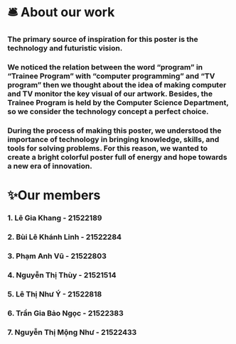 # 🛎️ About our work

### The primary source of inspiration for this poster is the technology and futuristic vision.

### We noticed the relation between the word “program” in “Trainee Program” with “computer programming” and “TV program” then we thought about the idea of making computer and TV monitor the key visual of our artwork. Besides, the Trainee  Program is held by the Computer Science Department, so we consider the technology concept a perfect choice.

### During the process of making this poster, we understood the importance of technology in bringing knowledge, skills, and tools for solving problems. For this reason, we wanted to create a bright colorful poster full of energy and hope towards a new era of innovation.

# ✨Our members

### 1. Lê Gia Khang - 21522189
### 2. Bùi Lê Khánh Linh - 21522284
### 3. Phạm Anh Vũ - 21522803
### 4. Nguyễn Thị Thùy - 21521514
### 5. Lê Thị Như Ý - 21522818
### 6. Trần Gia Bảo Ngọc - 21522383
### 7. Nguyễn Thị Mộng Như - 21522433
